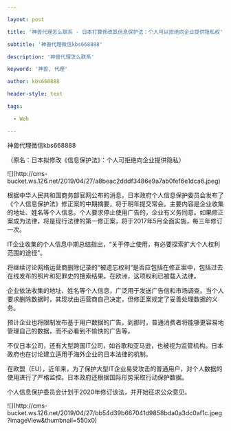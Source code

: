 ---
layout: post
title: '神兽代理怎么联系 - 日本打算修改其信息保护法：个人可以拒绝向企业提供隐私权'
subtitle: '神兽代理微信kbs668888'
description: '神兽代理怎么联系'
keyword: '神兽, 代理'
author: kbs668888
header-style: text
tags:
  - Web
---
神兽代理微信kbs668888

（原名：日本拟修改《信息保护法》：个人可拒绝向企业提供隐私）

![](http://cms-
bucket.ws.126.net/2019/04/27/a8beac2dddf3486e9a7ab0fef6e1dca6.jpeg)

根据中华人民共和国商务部官网公布的消息，日本政府个人信息保护委员会发布了《个人信息保护法》修正案的中期摘要，将于明年提交常会。主要内容是企业收集的地址、姓名等个人信息。个人要求停止使用广告的，企业有义务同意。如果修正案成为法律，将是现行法律的第一修正案，将于2017年5月全面实施，每三年修订一次。

IT企业收集的个人信息中期总结指出，“关于停止使用，有必要探索扩大个人权利范围的途径”。

将继续讨论网络运营商删除记录的“被遗忘权利”是否应包括在修正案中，包括过去在线发布的照片和犯罪史的搜索结果。在欧洲，这项权利已被载入法律。

企业依法收集的地址、姓名等个人信息，广泛用于发送广告信和市场调查。当个人要求删除数据时，其现状由运营商自己决定，但修正案规定了妥善处理数据的义务。

预计企业也将限制发布基于用户数据的广告。到那时，普通消费者将能够更容易地管理自己的数据，而不必看到不愉快的广告等。

不仅日本公司，还有大型跨国IT公司，如谷歌和亚马逊，也被视为监管机构。日本政府也在讨论建立适用于海外企业的日本法律的机制。

在欧盟（EU），近年来，为了保护大型IT企业易受攻击的普通用户，对个人数据的使用进行了严格监控。日本政府还根据国际形势采取行动保护数据。

个人信息保护委员会计划于2020年修订该法，并开始征求公众意见。

![](http://cms-
bucket.ws.126.net/2019/04/27/bb54d39b667041d9858bda0a3dc0af1c.jpeg?imageView&thumbnail=550x0)  

